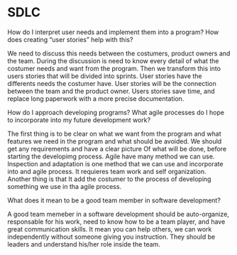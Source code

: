 # SDLC

How do I interpret user needs and implement them into a program? How does creating “user stories” help with this?

We need to discuss this needs between the costumers, product owners and the team. During the discussion is need to know every detail of what the costumer needs and want from the program. 
Then we transform this into users stories that will be divided into sprints.  User stories have the differents needs the costumer have.  User stories will be the connection between the team and the product owner.
Users stories save time, and replace long paperwork with a more precise documentation.

How do I approach developing programs? What agile processes do I hope to incorporate into my future development work?

The first thing is to be clear on what we want from the program and what features we need in the program and what should be avoided. We should get any requirements and have a clear picture
Of what will be done, before starting the developimg process. 
Agile have many method we can use.  Inspection and adaptation is one method that we can use and incorporate into and agile process. It requieres team work and self organization.  Another thing is that
It add the costumer to the process of developing something we use in tha agile process.

What does it mean to be a good team member in software development?

A good team memeber in a software development should be auto-organize, responsable for his work, need to know how to be a team player, and have great communication skills.
It mean you can help others, we can work independently without someone giving you instruction.  They should be leaders and understand his/her role inside the team.
